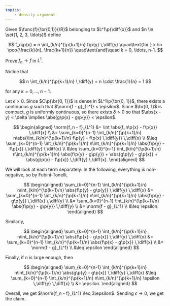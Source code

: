 ```yaml
---
topics:
    - density argument
---
```


<problem>

Given $\func{f}{\br{0,1}}{\R}$ belonging to $L^1\p{\diff{x}}$ and $n \in \set{1, 2, 3, \ldots}$ define

$$
f_n\p{x} = n \int_{k/n}^{\p{k+1}/n} f\p{y} \,\diff{y}
\quad\text{for } x \in \pco{\frac{k}{n}, \frac{k+1}{n}}
\quad\text{and}\quad k = 0, \ldots, n-1.
$$

Prove $f_n \to f$ in $L^1$.

</problem>

<solution>

Notice that

$$
n \int_{k/n}^{\p{k+1}/n} \,\diff{y}
    = n \cdot \frac{1}{n}
    = 1
$$

for any $k = 0, \ldots, n-1$.

Let $\epsilon > 0$. Since $C\p{\br{0, 1}}$ is dense in $L^1\p{\br{0, 1}}$, there exists a continuous $g$ such that $\norm{f - g}_{L^1} < \epsilon$. Since $\br{0, 1}$ is compact, $g$ is uniformly continuous, so there exists $\delta > 0$ so that $\abs{x - y} < \delta \implies \abs{g\p{x} - g\p{y}} < \epsilon$.

$$
\begin{aligned}
    \norm{f_n - f}_{L^1}
        &= \int \abs{f_n\p{x} - f\p{x}} \,\diff{x} \\
        &= \sum_{k=0}^{n-1} \int_{k/n}^{\p{k+1}/n} n\abs{\int_{k/n}^{\p{k+1}/n} f\p{y} - f\p{x} \,\diff{y}} \,\diff{x} \\
        &\leq \sum_{k=0}^{n-1} \int_{k/n}^{\p{k+1}/n} n\int_{k/n}^{\p{k+1}/n} \abs{f\p{y} - f\p{x}} \,\diff{y} \,\diff{x} \\
        &\leq \sum_{k=0}^{n-1} \int_{k/n}^{\p{k+1}/n} n\int_{k/n}^{\p{k+1}/n} \abs{f\p{y} - g\p{y}} + \abs{g\p{y} - g\p{x}} + \abs{g\p{x} - f\p{x}} \,\diff{y} \,\diff{x}.
\end{aligned}
$$

We will look at each term separately: In the following, everything is non-negative, so by Fubini-Tonelli,

$$
\begin{aligned}
    \sum_{k=0}^{n-1} \int_{k/n}^{\p{k+1}/n} n\int_{k/n}^{\p{k+1}/n} \abs{f\p{y} - g\p{y}} \,\diff{y} \,\diff{x}
        &= \sum_{k=0}^{n-1} \int_{k/n}^{\p{k+1}/n} n\int_{k/n}^{\p{k+1}/n} \abs{f\p{y} - g\p{y}} \,\diff{x} \,\diff{y} \\
        &= \sum_{k=0}^{n-1} \int_{k/n}^{\p{k+1}/n} \abs{f\p{y} - g\p{y}} \,\diff{y} \\
        &= \norm{f - g}_{L^1} \\
        &\leq \epsilon.
\end{aligned}
$$

Similarly,

$$
\begin{aligned}
    \sum_{k=0}^{n-1} \int_{k/n}^{\p{k+1}/n} n\int_{k/n}^{\p{k+1}/n} \abs{f\p{x} - g\p{x}} \,\diff{y} \,\diff{x}
        &= \sum_{k=0}^{n-1} \int_{k/n}^{\p{k+1}/n} \abs{f\p{x} - g\p{x}} \,\diff{x} \\
        &= \norm{f - g}_{L^1} \\
        &\leq \epsilon
\end{aligned}
$$

Finally, if $n$ is large enough, then

$$
\begin{aligned}
    \sum_{k=0}^{n-1} \int_{k/n}^{\p{k+1}/n} n\int_{k/n}^{\p{k+1}/n} \abs{g\p{y} - g\p{x}} \,\diff{y} \,\diff{x}
        &\leq \sum_{k=0}^{n-1} \int_{k/n}^{\p{k+1}/n} n\int_{k/n}^{\p{k+1}/n} \epsilon \,\diff{y} \,\diff{x} \\
        &= \epsilon.
\end{aligned}
$$

Overall, we get $\norm{f_n - f}_{L^1} \leq 3\epsilon$. Sending $\epsilon \to 0$, we get the claim.

</solution>
